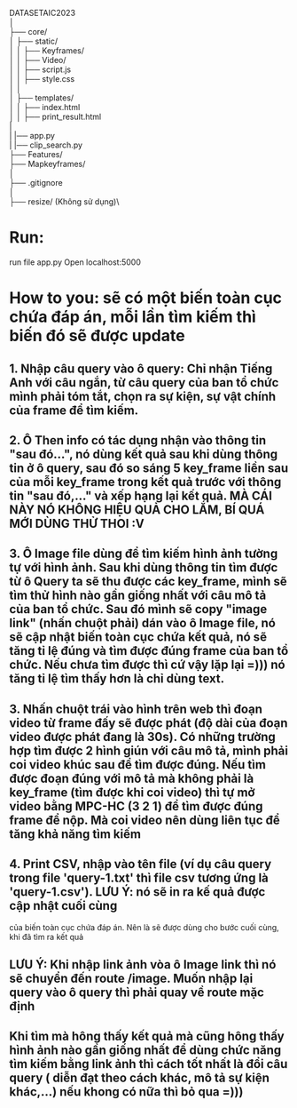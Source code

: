  
DATASETAIC2023\
│\
├── core/\
│ ├── static/\
│ │ ├── Keyframes/\
│ │ ├── Video/\
│ │ ├── script.js\
│ │ ├── style.css\
│ │\
│ ├── templates/\
│ │ ├── index.html\
│ │ ├── print_result.html\
|\
| |── app.py\
| |── clip_search.py\
├── Features/\
├── Mapkeyframes/\
│\
├── .gitignore\
│\
├── resize/ (Không sử dụng)\

# Run:
run file app.py
Open localhost:5000
# How to you: sẽ có một biến toàn cục chứa đáp án, mỗi lần tìm kiếm thì biến đó sẽ được update 
## 1. Nhập câu query vào ô query: Chỉ nhận Tiếng Anh với câu ngắn, từ câu query của ban tổ chức mình phải tóm tắt, chọn ra sự kiện, sự vật chính của frame để tìm kiếm.
## 2. Ô Then info có tác dụng nhận vào thông tin "sau đó...", nó dùng kết quả sau khi dùng thông tin ở ô query, sau đó so sáng 5 key_frame liền sau của mỗi key_frame trong kết quả trước với thông tin "sau đó,..." và xếp hạng lại kết quả. MÀ CÁI NÀY NÓ KHÔNG HIỆU QUẢ CHO LẮM, BÍ QUÁ MỚI DÙNG THỬ THOI :V
## 3. Ô Image file dùng để tìm kiếm hình ảnh tường tự với hình ảnh. Sau khi dùng thông tin tìm được từ ô Query ta sẽ thu được các key_frame, mình sẽ tìm thử hình nào gần giống nhất với câu mô tả của ban tổ chức. Sau đó mình sẽ copy "image link" (nhấn chuột phải) dán vào ô Image file, nó sẽ cập nhật biến toàn cục chứa kết quả, nó sẽ tăng tỉ lệ đúng và tìm được đúng frame của ban tổ chức. Nếu chưa tìm được thì cứ vậy lặp lại =))) nó tăng tỉ lệ tìm thấy hơn là chỉ dùng text.
## 3. Nhấn chuột trái vào hình trên web thì đoạn video từ frame đấy sẽ được phát (độ dài của đoạn video được phát đang là 30s). Có những trường hợp tìm được 2 hình giún với câu mô tả, mình phải coi video khúc sau để tìm được đúng. Nếu tìm được đoạn đúng với mô tả mà không phải là key_frame (tìm được khi coi video) thì tự mở video bằng MPC-HC (3 2 1) để tìm được đúng frame để nộp. Mà coi video nên dùng liên tục để tăng khả năng tìm kiếm
## 4. Print CSV, nhập vào tên file (ví dụ câu query trong file 'query-1.txt' thì file csv tương ứng là 'query-1.csv'). LƯU Ý: nó sẽ in ra kế quả được cập nhật cuối cùng 
của biến toàn cục chứa đáp án. Nên là sẽ được dùng cho bước cuối cùng, khi đã tìm ra kết quả
## LƯU Ý: Khi nhập link ảnh vòa ô Image link thì nó sẽ chuyển đến route /image. Muốn nhập lại query vào ô query thì phải quay về route mặc định 
## Khi tìm mà hông thấy kết quả mà cũng hông thấy hình ảnh nào gần giống nhất để dùng chức năng tìm kiếm bằng link ảnh thì cách tốt nhất là đổi câu query ( diễn đạt theo cách khác, mô tả sự kiện khác,...) nếu khong có nữa thì bỏ qua =)))
